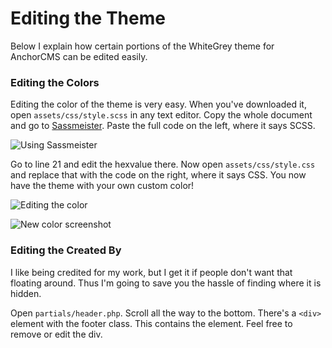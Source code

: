 # Editing the Theme

Below I explain how certain portions of the WhiteGrey theme for AnchorCMS can be edited easily.

### Editing the Colors

Editing the color of the theme is very easy. When you've downloaded it, open `assets/css/style.scss` in any text editor. Copy the whole document and go to [Sassmeister](http://sassmeister.com/). Paste the full code on the left, where it says SCSS.

![Using Sassmeister](http://www.frisovandijk.com/public/git/whitegrey/sassmeister.png)

Go to line 21 and edit the hexvalue there. Now open `assets/css/style.css` and replace that with the code on the right, where it says CSS. You now have the theme with your own custom color!

![Editing the color](http://www.frisovandijk.com/public/git/whitegrey/coloredit.png)

![New color screenshot](http://www.frisovandijk.com/public/git/whitegrey/newcolorscreenshot.png)

### Editing the Created By

I like being credited for my work, but I get it if people don't want that floating around. Thus I'm going to save you the hassle of finding where it is hidden.

Open `partials/header.php`. Scroll all the way to the bottom. There's a `<div>` element with the footer class. This contains the element. Feel free to remove or edit the div.
